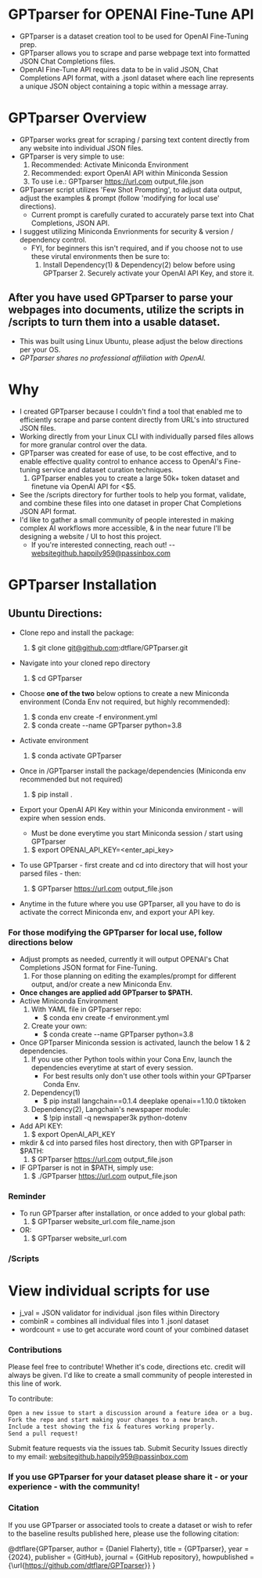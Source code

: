 # GPTparser for OPENAI Fine-Tune API #
- GPTparser is a dataset creation tool to be used for OpenAI Fine-Tuning prep.
- GPTparser allows you to scrape and parse webpage text into formatted JSON Chat Completions files.
- OpenAI Fine-Tune API requires data to be in valid JSON, Chat Completions API format, with a .jsonl dataset where each line represents a unique JSON object containing a topic within a message array.

# GPTparser Overview #
- GPTparser works great for scraping / parsing text content directly from any website into individual JSON files.
- GPTparser is very simple to use:
	1. Recommended: Activate Miniconda Environment
	2. Recommended: export OpenAI API within Miniconda Session
	3. To use i.e.: GPTparser https://url.com output_file.json
- GPTparser script utilizes 'Few Shot Prompting', to adjust data output, adjust the examples & prompt (follow 'modifying for local use' directions).
	- Current prompt is carefully curated to accurately parse text into Chat Completions, JSON API.
 - I suggest utilizing Miniconda Envrionments for security & version / dependency control.
 	- FYI, for beginners this isn't required, and if you choose not to use these virutal environments then be sure to:
  		1. Install Dependency(1) & Dependency(2) below before using GPTparser
    		2. Securely activate your OpenAI API Key, and store it.


## After you have used GPTparser to parse your webpages into documents, utilize the scripts in /scripts to turn them into a usable dataset. ##

- This was built using Linux Ubuntu, please adjust the below directions per your OS.
- *GPTparser shares no professional affiliation with OpenAI.*

# Why #
- I created GPTparser because I couldn't find a tool that enabled me to efficiently scrape and parse content directly from URL's into structured JSON files.
- Working directly from your Linux CLI with individually parsed files allows for more granular control over the data.
- GPTparser was created for ease of use, to be cost effective, and to enable effective quality control to enhance access to OpenAI's Fine-tuning service and dataset curation techniques.
	1. GPTparser enables you to create a large 50k+ token dataset and finetune via OpenAI API for <$5.
- See the /scripts directory for further tools to help you format, validate, and combine these files into one dataset in proper Chat Completions JSON API format.
- I'd like to gather a small community of people interested in making complex AI workflows more accessible, & in the near future I'll be designing a website / UI to host this project.
	- If you're interested connecting, reach out! -- websitegithub.happily959@passinbox.com

# GPTparser Installation #
## Ubuntu Directions: ## 

- Clone repo and install the package:
	1. $ git clone git@github.com:dtflare/GPTparser.git
- Navigate into your cloned repo directory
  	1. $ cd GPTparser
- Choose **one of the two** below options to create a new Miniconda environment (Conda Env not required, but highly recommended):
  	1. $ conda env create -f environment.yml
  	2. $ conda create --name GPTparser python=3.8
- Activate environment
  	1. $ conda activate GPTparser
- Once in /GPTparser install the package/dependencies (Miniconda env recommended but not required)
	1. $ pip install .
- Export your OpenAI API Key within your Miniconda environment - will expire when session ends.
	- Must be done everytime you start Miniconda session / start using GPTparser
	1. $ export OPENAI_API_KEY=<enter_api_key>
- To use GPTparser - first create and cd into directory that will host your parsed files - then:
	1. $ GPTparser https://url.com output_file.json

- Anytime in the future where you use GPTparser, all you have to do is activate the correct Miniconda env, and export your API key.



### For those modifying the GPTparser for local use, follow directions below ###
- Adjust prompts as needed, currently it will output OPENAI's Chat Completions JSON format for Fine-Tuning.
	1. For those planning on editing the examples/prompt for different output, and/or create a new Miniconda Env.
- **Once changes are applied add GPTparser to $PATH.**
- Active Miniconda Environment
  	1. With YAML file in GPTparser repo:
  		- $ conda env create -f environment.yml
  	2. Create your own:
		- $ conda create --name GPTparser python=3.8
- Once GPTparser Miniconda session is activated, launch the below 1 & 2 dependencies.
  	1. If you use other Python tools within your Cona Env, launch the dependencies everytime at start of every session.
  	   	- For best results only don't use other tools within your GPTparser Conda Env.
	3. Dependency(1)
		- $ pip install langchain==0.1.4 deeplake openai==1.10.0 tiktoken
	4. Dependency(2), Langchain's newspaper module:
		- $ !pip install -q newspaper3k python-dotenv
- Add API KEY:
	1. $ export OpenAI_API_KEY
- mkdir & cd into parsed files host directory, then with GPTparser in $PATH:
	1. $ GPTparser https://url.com output_file.json
- IF GPTparser is not in $PATH, simply use:
	1. $ ./GPTparser https://url.com output_file.json


 
### Reminder ###
- To run GPTparser after installation, or once added to your global path:
	1. $ GPTparser website_url.com file_name.json
- OR:
	1. $ GPTparser website_url.com


### /Scripts ###
# View individual scripts for use #
- j_val = JSON validator for individual .json files within Directory
- combinR = combines all individual files into 1 .jsonl dataset
- wordcount = use to get accurate word count of your combined dataset

### Contributions ###
Please feel free to contribute! Whether it's code, directions etc. credit will always be given.
I'd like to create a small community of people interested in this line of work.

To contribute:

    Open a new issue to start a discussion around a feature idea or a bug.
    Fork the repo and start making your changes to a new branch.
    Include a test showing the fix & features working properly.
    Send a pull request!
    

Submit feature requests via the issues tab.
Submit Security Issues directly to my email: websitegithub.happily959@passinbox.com

### If you use GPTparser for your dataset please share it - or your experience - with the community! ###

### Citation ###
If you use GPTparser or associated tools to create a dataset or wish to refer to the baseline results published here, please use the following citation:

@dtflare{GPTparser,
author = {Daniel Flaherty},
title = {GPTparser},
year = {2024},
publisher = {GitHub},
journal = {GitHub repository},
howpublished = {\url{https://github.com/dtflare/GPTparser}}
}
